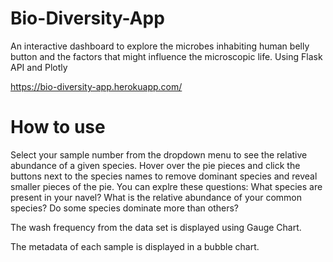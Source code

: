 # Bio-Diversity-App
An interactive dashboard to explore the microbes inhabiting human belly button and the factors that might influence the microscopic life.
Using Flask API and Plotly

https://bio-diversity-app.herokuapp.com/

# How to use
Select your sample number from the dropdown menu to see the relative abundance of a given species. Hover over the pie pieces and click the buttons next to the species names to remove dominant species and reveal smaller pieces of the pie. You can explre these 
questions:
What species are present in your navel?
What is the relative abundance of your common species? 
Do some species dominate more than others? 

The wash frequency from the data set is displayed using Gauge Chart.

The metadata of each sample is displayed in a bubble chart. 
